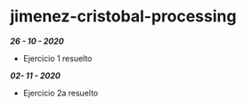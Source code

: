 # jimenez-cristobal-processing

***26 - 10 - 2020***



- Ejercicio 1 resuelto


***02- 11 - 2020***



- Ejercicio 2a resuelto
